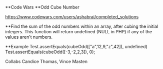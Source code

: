 **Code Wars 
**Odd Cube Number 

https://www.codewars.com/users/ashabrai/completed_solutions

**Find the sum of the odd numbers within an array, after cubing the initial integers. This function will return undefined (NULL in PHP) if any of the values aren't numbers.

**Example 
Test.assertEquals(cubeOdd(["a",12,9,"z",42]), undefined)
Test.assertEquals(cubeOdd([-3,-2,2,3]), 0);

Collabs
Candice Thomas, Vince Masten